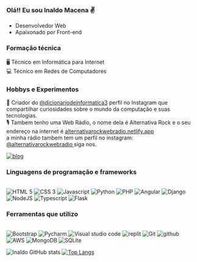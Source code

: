 ### Olá!! Eu sou Inaldo Macena ✌️ <br>

* Desenvolvedor Web <br>
* Apaixonado por Front-end <br>
### Formação técnica 
 🖥️ Técnico em Informática para Internet <br>
 💻 Técnico em Redes de Computadores

### Hobbys e Experimentos 
🔗  Criador do <a href="https://www.instagram.com/dicionariodeinformatica3/" target="_blank" > @dicionariodeinformatica3</a> perfil no Instagram que compartilhar curiosidades sobre o mundo da computação e suas tecnologias. <br>
🎙️   Tambem tenho uma Web Rádio, o nome dela é Alternativa Rock e o seu endereço na internet é <a href= "https://alternativarockwebradio.netlify.app/"> 
 alternativarockwebradio.netlify.app</a><br>
 a minha rádio tambem tem um perfil no instagram: <a href="https://www.instagram.com/alternativarockwebradio/"> @alternativarockwebradio </a>siga nos.

<a href="https://github.com/inaldomacena">![blog](https://img.shields.io/badge/GitHub-100000?style=for-the-badge&logo=github&logoColor=white)
</a>





### Linguagens de programação e frameworks
<div style="display: inline_bloco"><br>
<img src="https://img.shields.io/badge/HTML5-E34F26?style=for-the-badge&logo=html5&logoColor=white" alt="HTML 5"/>
<img src="https://img.shields.io/badge/CSS3-1572B6?style=for-the-badge&logo=css3&logoColor=white" alt="CSS 3"/>
<img src="https://img.shields.io/badge/JavaScript-F7DF1E?style=for-the-badge&logo=javascript&logoColor=black" alt="Javascript"/>
<img src="https://img.shields.io/badge/Python-3776AB?style=for-the-badge&logo=python&logoColor=white" alt="Python"/>
<img src="https://img.shields.io/badge/PHP-777BB4?style=for-the-badge&logo=php&logoColor=white" alt="PHP"/>
<img src="https://img.shields.io/badge/Angular-CC0000?style=for-the-badge&logo=Angular&logoColor=white" alt="Angular"/>
<img src="https://img.shields.io/badge/Django-2E8B57?style=for-the-badge&logo=Django&logoColor=white" alt="Django"/>
<img src="https://img.shields.io/badge/NodeJS-98FB98?style=for-the-badge&logo=NodeJS&logoColor=white" alt="NodeJS"/>
<img src="https://img.shields.io/badge/Typescript-005EFF?style=for-the-badge&logo=Typescript&logoColor=white" alt="Typescript"/>
<img src="https://img.shields.io/badge/Flask-107109?style=for-the-badge&logo=Flask&logoColor=white" alt="Flask"/>
 </div>
 
  ### Ferramentas que utilizo
<div style="display: inline_bloco"><br>
<img src="https://img.shields.io/badge/Bootstrap-563D7C?style=for-the-badge&logo=bootstrap&logoColor=black" alt="Bootstrap"/>
<img src="https://img.shields.io/badge/PyCharm-000000.svg?&style=for-the-badge&logo=PyCharm&logoColor=white" alt="Pycharm"/>
<img src="https://img.shields.io/badge/Visual_Studio_Code-0078D4?style=for-the-badge&logo=visual%20studio%20code&logoColor=white" alt="Visual studio code"/>
<img src="https://img.shields.io/badge/Replit-667881?style=for-the-badge&logo=replit&logoColor=white" alt="replit"/>
<img src="https://img.shields.io/badge/Git-FF8C00?style=for-the-badge&logo=Git&logoColor=white" alt="Git"/>
<img src="https://img.shields.io/badge/GitHub-100000?style=for-the-badge&logo=github&logoColor=white" alt="github"/>
<img src="https://img.shields.io/badge/AmazonWebServices-2F4F4F?style=for-the-badge&logo=AWS&logoColor=white" alt="AWS"/>
<img src="https://img.shields.io/badge/MongoDB-7FFF00?style=for-the-badge&logo=MongoDB&logoColor=black"  alt="MongoDB"/>
<img src="https://img.shields.io/badge/SQLite-87CEEB?style=for-the-badge&logo=SQLite&logoColor=white"  alt="SQLite"/>
</div>


![ Inaldo GitHub stats](https://github-readme-stats.vercel.app/api?username=inaldomacena&show_icons=true&theme=radical)
[![Top Langs](https://github-readme-stats.vercel.app/api/top-langs/?username=inaldomacena)](https://github.com/inaldomacena/github-readme-stats)

